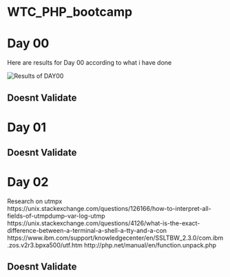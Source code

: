 # WTC_PHP_bootcamp

<h1>
Day 00
</h1><p>Here are results for Day 00 according to what i have done</p>

![Results of DAY00](https://github.com/musambaloyi/WTC_PHP_bootcamp/blob/master/Day00/results.png)

<h2>Doesnt Validate</h2>
<h1>
Day 01
</h1>
<h2>Doesnt Validate</h2>
<h1>
Day 02
</h1>
Research on utmpx <br />
https://unix.stackexchange.com/questions/126166/how-to-interpret-all-fields-of-utmpdump-var-log-utmp
https://unix.stackexchange.com/questions/4126/what-is-the-exact-difference-between-a-terminal-a-shell-a-tty-and-a-con
https://www.ibm.com/support/knowledgecenter/en/SSLTBW_2.3.0/com.ibm.zos.v2r3.bpxa500/utf.htm
http://php.net/manual/en/function.unpack.php

<h2>Doesnt Validate</h2>